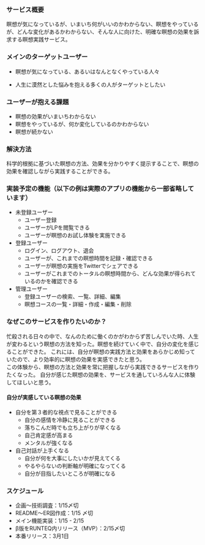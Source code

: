 ### サービス概要
瞑想が気になっているが、いまいち何がいいのかわからない、瞑想をやっているが、どんな変化があるかわからない、そんな人に向けた、明確な瞑想の効果を訴求する瞑想実践サービス。

### メインのターゲットユーザー
- 瞑想が気になっている、あるいはなんとなくやっている人々  

- 人生に漠然とした悩みを抱える多くの人がターゲットとしたい

### ユーザーが抱える課題
- 瞑想の効果がいまいちわからない
- 瞑想をやっているが、何か変化しているのかわからない
- 瞑想が続かない

### 解決方法
科学的根拠に基づいた瞑想の方法、効果を分かりやすく提示することで、瞑想の効果を確認しながら実践することができる。

### 実装予定の機能（以下の例は実際のアプリの機能から一部省略しています）
- 未登録ユーザー
  - ユーザー登録
  - ユーザーがLPを閲覧できる
  - ユーザーが瞑想のお試し体験を実施できる
- 登録ユーザー
  - ログイン、ログアウト、退会
  - ユーザーが、これまでの瞑想時間を記録・確認できる
  - ユーザーが瞑想の実施をTwitterでシェアできる
  - ユーザーがこれまでのトータルの瞑想時間から、どんな効果が得られているのかを確認できる
- 管理ユーザー
  - 登録ユーザーの検索、一覧、詳細、編集
  - 瞑想コースの一覧・詳細・作成・編集・削除

### なぜこのサービスを作りたいのか？
忙殺される日々の中で、なんのために働くのかがわからず苦しんでいた時、人生が変わるという瞑想の方法を知った。瞑想を続けていく中で、自分の変化を感じることができた。
これには、自分が瞑想の実践方法と効果をあらかじめ知っていたので、より効率的に瞑想の効果を実感できたと思う。  
この体験から、瞑想の方法と効果を常に把握しながら実践できるサービスを作りたくなった。
自分が感じた瞑想の効果を、サービスを通していろんな人に体験してほしいと思う。

#### 自分が実感している瞑想の効果
- 自分を第３者的な視点で見ることができる
  - 自分の感情を冷静に見ることができる
  - 落ちこんだ時でも立ち上がりが早くなる
  - 自己肯定感が高まる
  - メンタルが強くなる
- 自己対話が上手くなる
  - 自分が何を大事にしたいかが見えてくる
  - やるやらないの判断軸が明確になってくる
  - 自分が目指したいところが明確になる

### スケジュール
- 企画〜技術調査：1/15〆切
- README〜ER図作成：1/15 〆切
- メイン機能実装：1/15 - 2/15
- β版をRUNTEQ内リリース（MVP）：2/15〆切
- 本番リリース：3月1日